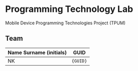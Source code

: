 # Programming Technology Lab

Mobile Device Programming Technologies Project (TPUM)

## Team

| Name Surname (initials) | GUID                                     |
| ----------------------- | ---------------------------------------- |
| 			NK                | `{GUID}`                                 |
